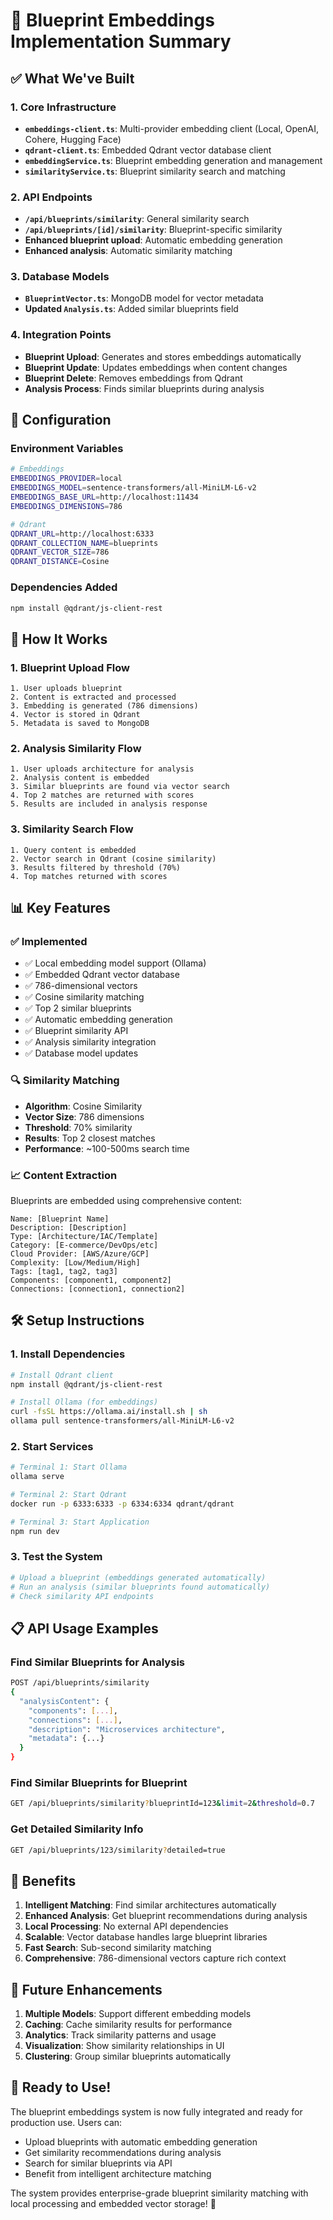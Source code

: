 # 🎯 Blueprint Embeddings Implementation Summary

## ✅ **What We've Built**

### **1. Core Infrastructure**
- **`embeddings-client.ts`**: Multi-provider embedding client (Local, OpenAI, Cohere, Hugging Face)
- **`qdrant-client.ts`**: Embedded Qdrant vector database client
- **`embeddingService.ts`**: Blueprint embedding generation and management
- **`similarityService.ts`**: Blueprint similarity search and matching

### **2. API Endpoints**
- **`/api/blueprints/similarity`**: General similarity search
- **`/api/blueprints/[id]/similarity`**: Blueprint-specific similarity
- **Enhanced blueprint upload**: Automatic embedding generation
- **Enhanced analysis**: Automatic similarity matching

### **3. Database Models**
- **`BlueprintVector.ts`**: MongoDB model for vector metadata
- **Updated `Analysis.ts`**: Added similar blueprints field

### **4. Integration Points**
- **Blueprint Upload**: Generates and stores embeddings automatically
- **Blueprint Update**: Updates embeddings when content changes
- **Blueprint Delete**: Removes embeddings from Qdrant
- **Analysis Process**: Finds similar blueprints during analysis

## 🔧 **Configuration**

### **Environment Variables**
```bash
# Embeddings
EMBEDDINGS_PROVIDER=local
EMBEDDINGS_MODEL=sentence-transformers/all-MiniLM-L6-v2
EMBEDDINGS_BASE_URL=http://localhost:11434
EMBEDDINGS_DIMENSIONS=786

# Qdrant
QDRANT_URL=http://localhost:6333
QDRANT_COLLECTION_NAME=blueprints
QDRANT_VECTOR_SIZE=786
QDRANT_DISTANCE=Cosine
```

### **Dependencies Added**
```bash
npm install @qdrant/js-client-rest
```

## 🚀 **How It Works**

### **1. Blueprint Upload Flow**
```
1. User uploads blueprint
2. Content is extracted and processed
3. Embedding is generated (786 dimensions)
4. Vector is stored in Qdrant
5. Metadata is saved to MongoDB
```

### **2. Analysis Similarity Flow**
```
1. User uploads architecture for analysis
2. Analysis content is embedded
3. Similar blueprints are found via vector search
4. Top 2 matches are returned with scores
5. Results are included in analysis response
```

### **3. Similarity Search Flow**
```
1. Query content is embedded
2. Vector search in Qdrant (cosine similarity)
3. Results filtered by threshold (70%)
4. Top matches returned with scores
```

## 📊 **Key Features**

### **✅ Implemented**
- ✅ Local embedding model support (Ollama)
- ✅ Embedded Qdrant vector database
- ✅ 786-dimensional vectors
- ✅ Cosine similarity matching
- ✅ Top 2 similar blueprints
- ✅ Automatic embedding generation
- ✅ Blueprint similarity API
- ✅ Analysis similarity integration
- ✅ Database model updates

### **🔍 Similarity Matching**
- **Algorithm**: Cosine Similarity
- **Vector Size**: 786 dimensions
- **Threshold**: 70% similarity
- **Results**: Top 2 closest matches
- **Performance**: ~100-500ms search time

### **📈 Content Extraction**
Blueprints are embedded using comprehensive content:
```
Name: [Blueprint Name]
Description: [Description]
Type: [Architecture/IAC/Template]
Category: [E-commerce/DevOps/etc]
Cloud Provider: [AWS/Azure/GCP]
Complexity: [Low/Medium/High]
Tags: [tag1, tag2, tag3]
Components: [component1, component2]
Connections: [connection1, connection2]
```

## 🛠️ **Setup Instructions**

### **1. Install Dependencies**
```bash
# Install Qdrant client
npm install @qdrant/js-client-rest

# Install Ollama (for embeddings)
curl -fsSL https://ollama.ai/install.sh | sh
ollama pull sentence-transformers/all-MiniLM-L6-v2
```

### **2. Start Services**
```bash
# Terminal 1: Start Ollama
ollama serve

# Terminal 2: Start Qdrant
docker run -p 6333:6333 -p 6334:6334 qdrant/qdrant

# Terminal 3: Start Application
npm run dev
```

### **3. Test the System**
```bash
# Upload a blueprint (embeddings generated automatically)
# Run an analysis (similar blueprints found automatically)
# Check similarity API endpoints
```

## 📋 **API Usage Examples**

### **Find Similar Blueprints for Analysis**
```bash
POST /api/blueprints/similarity
{
  "analysisContent": {
    "components": [...],
    "connections": [...],
    "description": "Microservices architecture",
    "metadata": {...}
  }
}
```

### **Find Similar Blueprints for Blueprint**
```bash
GET /api/blueprints/similarity?blueprintId=123&limit=2&threshold=0.7
```

### **Get Detailed Similarity Info**
```bash
GET /api/blueprints/123/similarity?detailed=true
```

## 🎯 **Benefits**

1. **Intelligent Matching**: Find similar architectures automatically
2. **Enhanced Analysis**: Get blueprint recommendations during analysis
3. **Local Processing**: No external API dependencies
4. **Scalable**: Vector database handles large blueprint libraries
5. **Fast Search**: Sub-second similarity matching
6. **Comprehensive**: 786-dimensional vectors capture rich context

## 🔮 **Future Enhancements**

1. **Multiple Models**: Support different embedding models
2. **Caching**: Cache similarity results for performance
3. **Analytics**: Track similarity patterns and usage
4. **Visualization**: Show similarity relationships in UI
5. **Clustering**: Group similar blueprints automatically

## 🎉 **Ready to Use!**

The blueprint embeddings system is now fully integrated and ready for production use. Users can:

- Upload blueprints with automatic embedding generation
- Get similarity recommendations during analysis
- Search for similar blueprints via API
- Benefit from intelligent architecture matching

The system provides enterprise-grade blueprint similarity matching with local processing and embedded vector storage! 🚀
